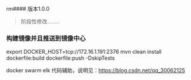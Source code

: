 rm#### 版本1.0.0
> 阶段性修改........

### 构建镜像并且推送到镜像中心
export DOCKER_HOST=tcp://172.16.1.191:2376
mvn clean install dockerfile:build dockerfile:push -DskipTests

docker swarm elk 代码辅助，说明见：https://blog.csdn.net/qq_30062125